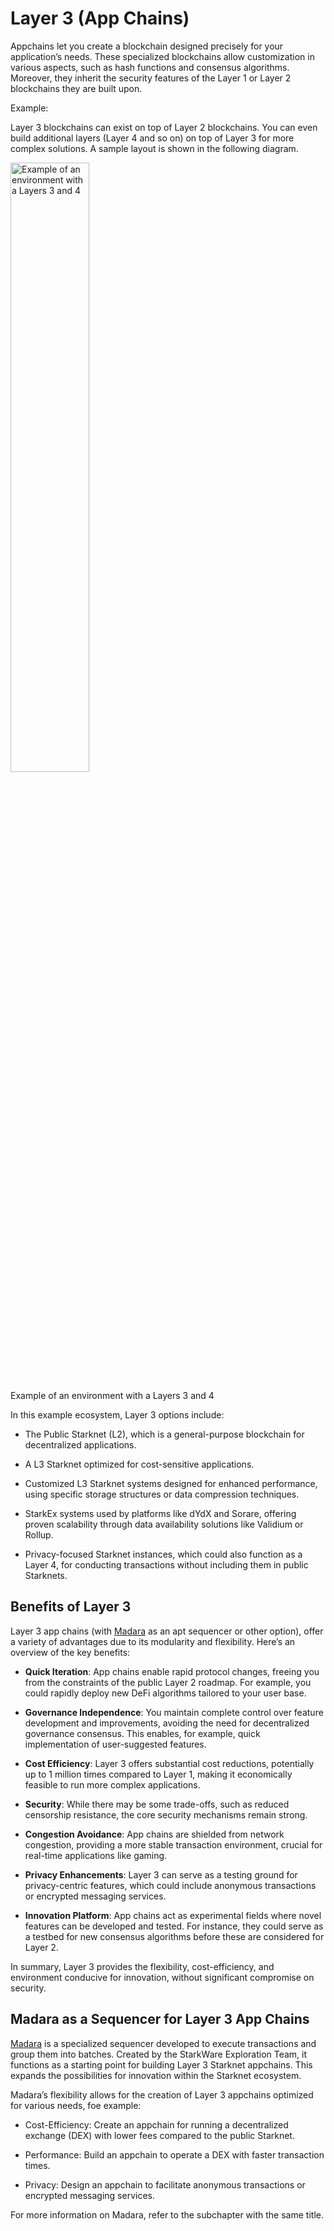 # Layer 3 (App Chains)

Appchains let you create a blockchain designed precisely for your
application’s needs. These specialized blockchains allow customization
in various aspects, such as hash functions and consensus algorithms.
Moreover, they inherit the security features of the Layer 1 or Layer 2
blockchains they are built upon.

Example:

Layer 3 blockchains can exist on top of Layer 2 blockchains. You can
even build additional layers (Layer 4 and so on) on top of Layer 3 for
more complex solutions. A sample layout is shown in the following
diagram.

<img alt="Example of an environment with a Layers 3 and 4" src="img/ch03-layer-3-ecosystem.png" class="center" style="width: 50%;" />

<span class="caption">Example of an environment with a Layers 3 and 4</span>

In this example ecosystem, Layer 3 options include:

- The Public Starknet (L2), which is a general-purpose blockchain for
  decentralized applications.

- A L3 Starknet optimized for cost-sensitive applications.

- Customized L3 Starknet systems designed for enhanced performance,
  using specific storage structures or data compression techniques.

- StarkEx systems used by platforms like dYdX and Sorare, offering
  proven scalability through data availability solutions like Validium
  or Rollup.

- Privacy-focused Starknet instances, which could also function as a
  Layer 4, for conducting transactions without including them in
  public Starknets.

## Benefits of Layer 3

Layer 3 app chains (with
[Madara](https://github.com/keep-starknet-strange/madara) as an apt
sequencer or other option), offer a variety of advantages due to its
modularity and flexibility. Here’s an overview of the key benefits:

- **Quick Iteration**: App chains enable rapid protocol changes,
  freeing you from the constraints of the public Layer 2 roadmap. For
  example, you could rapidly deploy new DeFi algorithms tailored to
  your user base.

- **Governance Independence**: You maintain complete control over
  feature development and improvements, avoiding the need for
  decentralized governance consensus. This enables, for example, quick
  implementation of user-suggested features.

- **Cost Efficiency**: Layer 3 offers substantial cost reductions,
  potentially up to 1 million times compared to Layer 1, making it
  economically feasible to run more complex applications.

- **Security**: While there may be some trade-offs, such as reduced
  censorship resistance, the core security mechanisms remain strong.

- **Congestion Avoidance**: App chains are shielded from network
  congestion, providing a more stable transaction environment, crucial
  for real-time applications like gaming.

- **Privacy Enhancements**: Layer 3 can serve as a testing ground for
  privacy-centric features, which could include anonymous transactions
  or encrypted messaging services.

- **Innovation Platform**: App chains act as experimental fields where
  novel features can be developed and tested. For instance, they could
  serve as a testbed for new consensus algorithms before these are
  considered for Layer 2.

In summary, Layer 3 provides the flexibility, cost-efficiency, and
environment conducive for innovation, without significant compromise on
security.

## Madara as a Sequencer for Layer 3 App Chains

[Madara](https://github.com/keep-starknet-strange/madara) is a
specialized sequencer developed to execute transactions and group them
into batches. Created by the StarkWare Exploration Team, it functions as
a starting point for building Layer 3 Starknet appchains. This expands
the possibilities for innovation within the Starknet ecosystem.

Madara’s flexibility allows for the creation of Layer 3 appchains
optimized for various needs, foe example:

- Cost-Efficiency: Create an appchain for running a decentralized
  exchange (DEX) with lower fees compared to the public Starknet.

- Performance: Build an appchain to operate a DEX with faster
  transaction times.

- Privacy: Design an appchain to facilitate anonymous transactions or
  encrypted messaging services.

For more information on Madara, refer to the subchapter with the same
title.
